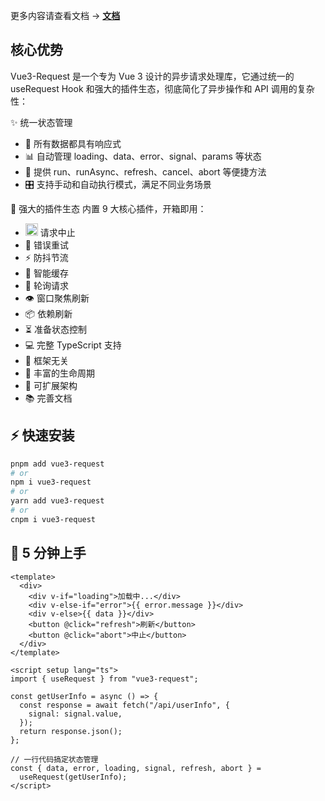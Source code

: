 更多内容请查看文档 -> [**文档**](https://fslflame.github.io/vue3-request/)

## 核心优势

Vue3-Request 是一个专为 Vue 3 设计的异步请求处理库，它通过统一的 useRequest Hook 和强大的插件生态，彻底简化了异步操作和 API 调用的复杂性：

✨ 统一状态管理

- 🚀 所有数据都具有响应式
- 📊 自动管理 loading、data、error、signal、params 等状态
- 🔄 提供 run、runAsync、refresh、cancel、abort 等便捷方法
- 🎛️ 支持手动和自动执行模式，满足不同业务场景

🧩 强大的插件生态 内置 9 大核心插件，开箱即用：

- <img src="https://fslflame.github.io/vue3-request/cancel.svg" alt="取消请求" width="20" height="20" /> 请求中止
- 🔄 错误重试
- ⚡ 防抖节流
- 💾 智能缓存
- 🔁 轮询请求
- 👁️ 窗口聚焦刷新
- 📦 依赖刷新
- ⏳ 准备状态控制
- 💻 完整 TypeScript 支持
- 🔌 框架无关
- 📝 丰富的生命周期
- 🎨 可扩展架构
- 📚 完善文档
## ⚡ 快速安装

```bash [pnpm]
pnpm add vue3-request
# or
npm i vue3-request
# or
yarn add vue3-request
# or
cnpm i vue3-request
```

## 🚀 5 分钟上手

```vue
<template>
  <div>
    <div v-if="loading">加载中...</div>
    <div v-else-if="error">{{ error.message }}</div>
    <div v-else>{{ data }}</div>
    <button @click="refresh">刷新</button>
    <button @click="abort">中止</button>
  </div>
</template>

<script setup lang="ts">
import { useRequest } from "vue3-request";

const getUserInfo = async () => {
  const response = await fetch("/api/userInfo", {
    signal: signal.value,
  });
  return response.json();
};

// 一行代码搞定状态管理
const { data, error, loading, signal, refresh, abort } =
  useRequest(getUserInfo);
</script>
```

